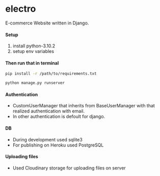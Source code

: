 # electro
E-commerce Website written in Django.

#### Setup

1. install python-3.10.2
2. setup env variables 

#### Then run that in terminal

```bash
pip install -r /path/to/requirements.txt
```

```bash
python manage.py runserver
```

#### Authentication

- CustomUserManager that inherits from BaseUserManager with that realized authentication with email.
- In other authentication is defoult for django.

#### DB
- During development used sqlite3
- For publishing on Heroku used PostgreSQL

#### Uploading files
- Used Cloudinary storage for uploading files on server


